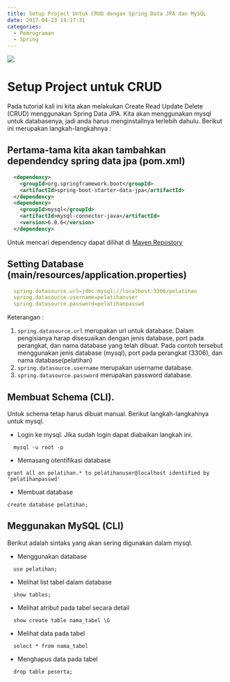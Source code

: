 ```yaml
---
title: Setup Project Untuk CRUD dengan Spring Data JPA dan MySQL
date: 2017-04-23 14:17:31
categories:
  - Pemrograman
  - Spring
---
```

![](/images/springboot.png)

# Setup Project untuk CRUD
Pada tutorial kali ini kita akan melakukan Create Read Update Delete (CRUD) menggunakan Spring Data JPA. Kita akan menggunakan mysql untuk databasenya, jadi anda harus menginstallnya terlebih dahulu.
Berikut ini merupakan langkah-langkahnya :

## Pertama-tama kita akan tambahkan dependendcy spring data jpa (pom.xml)

```xml
  <dependency>
    <groupId>org.springframework.boot</groupId>
    <artifactId>spring-boot-starter-data-jpa</artifactId>
  </dependency>
  <dependency>
    <groupId>mysql</groupId>
    <artifactId>mysql-connector-java</artifactId>
    <version>6.0.6</version>
  </dependency>
```
Untuk mencari dependency dapat dilihat di [Maven Repostory](https://mvnrepository.com)

## Setting Database (main/resources/application.properties)

```yml
  spring.datasource.url=jdbc:mysql://localhost:3306/pelatihan
  spring.datasource.username=pelatihanuser
  spring.datasource.password=pelatihanpasswd
```
Keterangan :
1. `spring.datasource.url` merupakan url untuk database. Dalam pengisianya harap disesuaikan dengan jenis database, port pada perangkat, dan nama database yang telah dibuat. Pada contoh tersebut menggunakan jenis database (mysql), port pada perangkat (3306), dan nama database(pelatihan)
2. `spring.datasource.username` merupakan username database.
3. `spring.datasource.password` merupakan password database.


## Membuat Schema (CLI).
Untuk schema tetap harus dibuat manual. Berikut langkah-langkahnya untuk mysql.
- Login ke mysql. Jika sudah login dapat diabaikan langkah ini.

```
  mysql -u root -p
```
- Memasang otentifikasi database

```
grant all on pelatihan.* to pelatihanuser@localhost identified by 'pelatihanpasswd'
```
- Membuat database

```
create database pelatihan;
```

## Meggunakan MySQL (CLI)
Berikut adalah sintaks yang akan sering digunakan dalam mysql.
- Menggunakan database

```
  use pelatihan;
```
- Melihat list tabel dalam database

```
  show tables;
```
- Melihat atribut pada tabel secara detail

```		
  show create table nama_tabel \G
```
- Melihat data pada tabel

```
  select * from nama_tabel
```
- Menghapus data pada tabel

```
  drop table peserta;
```
